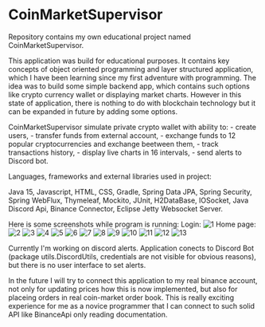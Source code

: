# CoinMarketSupervisor
Repository contains my own educational project named CoinMarketSupervisor.

This application was build for educational purposes. 
It contains key concepts of object oriented programming and layer structured application,
which I have been learning since my first adventure with programming.
The idea was to build some simple backend app, which contains such options like crypto currency wallet 
or displaying market charts. However in this state of application, there is nothing to do with blockchain technology
but it can be expanded in future by adding some options. 

CoinMarketSupervisor simulate private crypto wallet with ability to:
	- create users,
	- transfer funds from external account,
	- exchange funds to 12 popular cryptocurrencies and exchange beetween them,
	- track transactions history,
	- display live charts in 16 intervals,
	- send alerts to Discord bot.

Languages, frameworks and external libraries used in project:

Java 15, 
Javascript, 
HTML,
CSS, 
Gradle, 
Spring Data JPA, 
Spring Security, 
Spring WebFlux, 
Thymeleaf, 
Mockito, 
JUnit, 
H2DataBase, 
IOSocket,
Java Discord Api,
Binance Connector,
Eclipse Jetty Websocket Server.

Here is some screenshots while program is running:
Login:
![1](src/main/resources/screenshots/1.jpg)
Home page:
![2](src/main/resources/screenshots/2.jpg)
![3](src/main/resources/screenshots/3.jpg)
![4](src/main/resources/screenshots/4.jpg)
![5](src/main/resources/screenshots/5.jpg)
![6](src/main/resources/screenshots/6.jpg)
![7](src/main/resources/screenshots/7.jpg)
![8](src/main/resources/screenshots/8.jpg)
![9](src/main/resources/screenshots/9.jpg)
![10](src/main/resources/screenshots/10.jpg)
![11](src/main/resources/screenshots/11.jpg)
![12](src/main/resources/screenshots/12.jpg)
![13](src/main/resources/screenshots/13.jpg)

Currently I'm working on discord alerts. Application conects to Discord Bot (package utils.DiscordUtils,
credentials are not visible for obvious reasons), but there is no user interface to set alerts.

In the future I will try to connect this application to my real binance account, not only for updating prices 
how this is now implemented, but also for placeing orders in real coin-market order book.
This is really exciting experience for me as a novice programmer that I can connect to such solid API like
BinanceApi only reading documentation.
